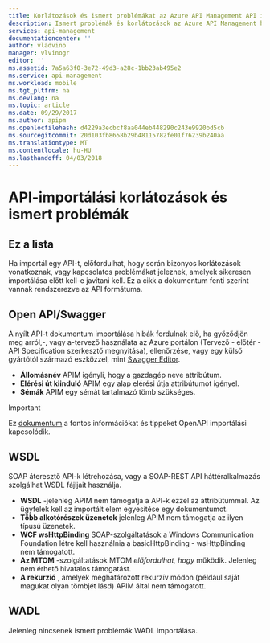 ```yaml
---
title: Korlátozások és ismert problémákat az Azure API Management API importálási |} Microsoft Docs
description: Ismert problémák és korlátozások az Azure API Management használata a nyílt API-t, WSDL vagy WADL formátumú importálási részleteit.
services: api-management
documentationcenter: ''
author: vladvino
manager: vlvinogr
editor: ''
ms.assetid: 7a5a63f0-3e72-49d3-a28c-1bb23ab495e2
ms.service: api-management
ms.workload: mobile
ms.tgt_pltfrm: na
ms.devlang: na
ms.topic: article
ms.date: 09/29/2017
ms.author: apipm
ms.openlocfilehash: d4229a3ecbcf8aa044eb448290c243e9920bd5cb
ms.sourcegitcommit: 20d103fb8658b29b48115782fe01f76239b240aa
ms.translationtype: MT
ms.contentlocale: hu-HU
ms.lasthandoff: 04/03/2018
---
```

# <a name="api-import-restrictions-and-known-issues"></a>API-importálási korlátozások és ismert problémák
## <a name="about-this-list"></a>Ez a lista
Ha importál egy API-t, előfordulhat, hogy során bizonyos korlátozások vonatkoznak, vagy kapcsolatos problémákat jeleznek, amelyek sikeresen importálása előtt kell-e javítani kell. Ez a cikk a dokumentum fenti szerint vannak rendszerezve az API formátuma.

## <a name="open-api"> </a>Open API/Swagger
A nyílt API-t dokumentum importálása hibák fordulnak elő, ha győződjön meg arról,-, vagy a-tervező használata az Azure portálon (Tervező - előtér - API Specification szerkesztő megnyitása), ellenőrzése, vagy egy külső gyártótól származó eszközzel, mint <a href="http://www.swagger.io">Swagger Editor</a>.

* **Állomásnév** APIM igényli, hogy a gazdagép neve attribútum.
* **Elérési út kiinduló** APIM egy alap elérési útja attribútumot igényel.
* **Sémák** APIM egy sémát tartalmazó tömb szükséges.

> [!IMPORTANT]
> Ez [dokumentum](https://blogs.msdn.microsoft.com/apimanagement/2018/03/28/important-changes-to-openapi-import-and-export/) a fontos információkat és tippeket OpenAPI importálási kapcsolódik.

## <a name="wsdl"> </a>WSDL
SOAP áteresztő API-k létrehozása, vagy a SOAP-REST API háttéralkalmazás szolgálhat WSDL fájljait használja.

* **WSDL** -jelenleg APIM nem támogatja a API-k ezzel az attribútummal. Az ügyfelek kell az importált elem egyesítése egy dokumentumot.
* **Több alkotórészek üzenetek** jelenleg APIM nem támogatja az ilyen típusú üzenetek.
* **WCF wsHttpBinding** SOAP-szolgáltatások a Windows Communication Foundation létre kell használnia a basicHttpBinding - wsHttpBinding nem támogatott.
* **Az MTOM** -szolgáltatások MTOM <em>előfordulhat, hogy</em> működik. Jelenleg nem érhető hivatalos támogatást.
* **A rekurzió** , amelyek meghatározott rekurzív módon (például saját magukat olyan tömbjét lásd) APIM által nem támogatott.

## <a name="wadl"> </a>WADL
Jelenleg nincsenek ismert problémák WADL importálása.
